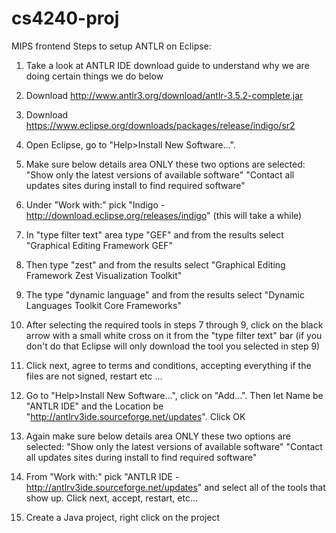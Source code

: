 cs4240-proj
===========

MIPS frontend
Steps to setup ANTLR on Eclipse:

1) Take a look at ANTLR IDE download guide to understand why we are doing certain things we do below

2) Download http://www.antlr3.org/download/antlr-3.5.2-complete.jar

3) Download https://www.eclipse.org/downloads/packages/release/indigo/sr2

4) Open Eclipse, go to "Help>Install New Software...". 

5) Make sure below details area ONLY these two options are selected:
	"Show only the latest versions of available software"
	"Contact all updates sites during install to find required software"

6) Under "Work with:" pick "Indigo - http://download.eclipse.org/releases/indigo" (this will take a while)

7) In "type filter text" area type "GEF" and from the results select "Graphical Editing Framework GEF"

8) Then type "zest" and from the results select "Graphical Editing Framework Zest Visualization Toolkit"

9) The type "dynamic language" and from the results select "Dynamic Languages Toolkit Core Frameworks"

10) After selecting the required tools in steps 7 through 9, click on the black arrow with a small white cross on it from the "type filter text" bar (if you don't do that Eclipse will only download the tool you selected in step 9)

11) Click next, agree to terms and conditions, accepting everything if the files are not signed, restart etc ...

12) Go to "Help>Install New Software...", click on "Add...". Then let Name be "ANTLR IDE" and the Location be "http://antlrv3ide.sourceforge.net/updates". Click OK

13) Again make sure below details area ONLY these two options are selected:
	"Show only the latest versions of available software"
	"Contact all updates sites during install to find required software"

13) From "Work with:" pick "ANTLR IDE - http://antlrv3ide.sourceforge.net/updates" and select all of the tools that show up. Click next, accept, restart, etc...

14) Create a Java project, right click on the project 

